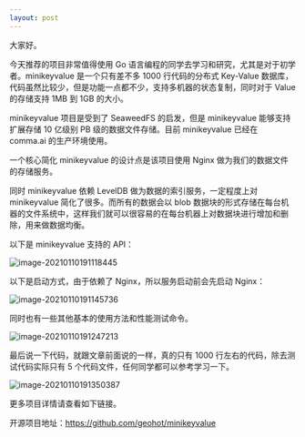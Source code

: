```yaml
---
layout: post
---
```


大家好。

今天推荐的项目非常值得使用 Go 语言编程的同学去学习和研究，尤其是对于初学者。minikeyvalue 是一个只有差不多 1000 行代码的分布式 Key-Value 数据库，代码虽然比较少，但是功能一点都不少，支持多机器的状态复制，同时对于 Value 的存储支持 1MB 到 1GB 的大小。

minikeyvalue 项目是受到了 SeaweedFS 的启发，但是 minikeyvalue 能够支持扩展存储 10 亿级别 PB 级的数据文件存储。目前 minikeyvalue 已经在 comma.ai 的生产环境使用。

一个核心简化 minikeyvalue 的设计点是该项目使用 Nginx 做为我们的数据文件的存储服务。

同时 minikeyvalue 依赖 LevelDB 做为数据的索引服务，一定程度上对 minikeyvalue 简化了很多。而所有的数据会以 blob 数据块的形式存储在每台机器的文件系统中，这样我们就可以很容易的在每台机器上对数据块进行增加和删除，用来做数据均衡。

以下是 minikeyvalue 支持的 API：

![image-20210110191118445](https://7465-test-3c9b5e-books-1301492295.tcb.qcloud.la/images/compress_image-20210110191118445.png)

以下是启动方式，由于依赖了 Nginx，所以服务启动前会先启动 Nginx：

![image-20210110191145736](https://7465-test-3c9b5e-books-1301492295.tcb.qcloud.la/images/compress_image-20210110191145736.png)

同时也有一些其他基本的使用方法和性能测试命令。

![image-20210110191247213](https://7465-test-3c9b5e-books-1301492295.tcb.qcloud.la/images/compress_image-20210110191247213.png)

最后说一下代码，就跟文章前面说的一样，真的只有 1000 行左右的代码，除去测试代码实际只有 5 个代码文件，任何同学都可以参考学习一下。

![image-20210110191350387](https://7465-test-3c9b5e-books-1301492295.tcb.qcloud.la/images/compress_image-20210110191350387.png)

更多项目详情请查看如下链接。

开源项目地址：https://github.com/geohot/minikeyvalue
